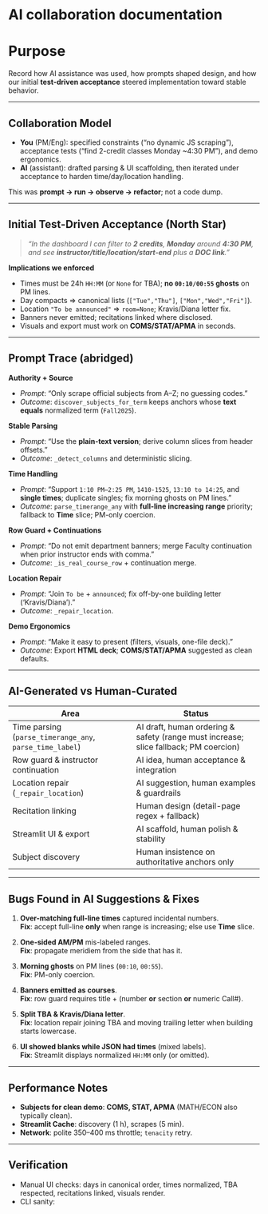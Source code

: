# AI collaboration documentation

# Purpose

Record how AI assistance was used, how prompts shaped design, and how our initial **test-driven acceptance** steered implementation toward stable behavior.

---

## Collaboration Model

- **You** (PM/Eng): specified constraints (“no dynamic JS scraping”), acceptance tests (“find 2-credit classes Monday ~4:30 PM”), and demo ergonomics.
- **AI** (assistant): drafted parsing & UI scaffolding, then iterated under acceptance to harden time/day/location handling.

This was **prompt → run → observe → refactor**; not a code dump.

---

## Initial Test-Driven Acceptance (North Star)

> _“In the dashboard I can filter to **2 credits**, **Monday** around **4:30 PM**, and see **instructor/title/location/start-end** plus a **DOC link**.”_

**Implications we enforced**

- Times must be 24h `HH:MM` (or `None` for TBA); **no `00:10/00:55` ghosts** on PM lines.
- Day compacts ⇒ canonical lists (`["Tue","Thu"]`, `["Mon","Wed","Fri"]`).
- Location `"To be announced"` ⇒ `room=None`; Kravis/Diana letter fix.
- Banners never emitted; recitations linked where disclosed.
- Visuals and export must work on **COMS/STAT/APMA** in seconds.

---

## Prompt Trace (abridged)

**Authority + Source**  
- _Prompt_: “Only scrape official subjects from A–Z; no guessing codes.”  
- _Outcome_: `discover_subjects_for_term` keeps anchors whose **text equals** normalized term (`Fall2025`).

**Stable Parsing**  
- _Prompt_: “Use the **plain-text version**; derive column slices from header offsets.”  
- _Outcome_: `_detect_columns` and deterministic slicing.

**Time Handling**  
- _Prompt_: “Support `1:10 PM–2:25 PM`, `1410-1525`, `13:10 to 14:25`, and **single times**; duplicate singles; fix morning ghosts on PM lines.”  
- _Outcome_: `parse_timerange_any` with **full-line increasing range** priority; fallback to **Time** slice; PM-only coercion.

**Row Guard + Continuations**  
- _Prompt_: “Do not emit department banners; merge Faculty continuation when prior instructor ends with comma.”  
- _Outcome_: `_is_real_course_row` + continuation merge.

**Location Repair**  
- _Prompt_: “Join `To be` + `announced`; fix off-by-one building letter (‘Kravis/Diana’).”  
- _Outcome_: `_repair_location`.

**Demo Ergonomics**  
- _Prompt_: “Make it easy to present (filters, visuals, one-file deck).”  
- _Outcome_: Export **HTML deck**; **COMS/STAT/APMA** suggested as clean defaults.

---

## AI-Generated vs Human-Curated

| Area | Status |
|---|---|
| Time parsing (`parse_timerange_any`, `parse_time_label`) | AI draft, human ordering & safety (range must increase; slice fallback; PM coercion) |
| Row guard & instructor continuation | AI idea, human acceptance & integration |
| Location repair (`_repair_location`) | AI suggestion, human examples & guardrails |
| Recitation linking | Human design (detail-page regex + fallback) |
| Streamlit UI & export | AI scaffold, human polish & stability |
| Subject discovery | Human insistence on authoritative anchors only |

---

## Bugs Found in AI Suggestions & Fixes

1. **Over-matching full-line times** captured incidental numbers.  
   **Fix**: accept full-line **only** when range is increasing; else use **Time** slice.

2. **One-sided AM/PM** mis-labeled ranges.  
   **Fix**: propagate meridiem from the side that has it.

3. **Morning ghosts** on PM lines (`00:10`, `00:55`).  
   **Fix**: PM-only coercion.

4. **Banners emitted as courses**.  
   **Fix**: row guard requires title + (number **or** section **or** numeric Call#).

5. **Split TBA & Kravis/Diana letter**.  
   **Fix**: location repair joining TBA and moving trailing letter when building starts lowercase.

6. **UI showed blanks while JSON had times** (mixed labels).  
   **Fix**: Streamlit displays normalized `HH:MM` only (or omitted).

---

## Performance Notes

- **Subjects for clean demo**: **COMS, STAT, APMA** (MATH/ECON also typically clean).
- **Streamlit Cache**: discovery (1 h), scrapes (5 min).
- **Network**: polite 350–400 ms throttle; `tenacity` retry.

---

## Verification

- Manual UI checks: days in canonical order, times normalized, TBA respected, recitations linked, visuals render.
- CLI sanity:
  ```bash